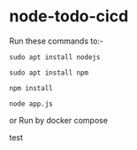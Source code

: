 # node-todo-cicd

Run these commands to:- 


`sudo apt install nodejs`


`sudo apt install npm`


`npm install`

`node app.js`

or Run by docker compose

test

